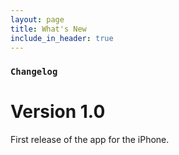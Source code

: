 ```yaml
---
layout: page
title: What's New
include_in_header: true
---
```



### `Changelog`

# **Version 1.0**
First release of the app for the iPhone. 

